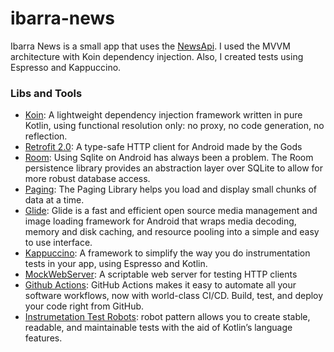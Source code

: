 # ibarra-news
Ibarra News is a small app that uses the [NewsApi](https://newsapi.org/). I used the MVVM architecture with Koin dependency injection. Also, I created tests using Espresso and Kappuccino.

### Libs and Tools ###

* [Koin](https://github.com/InsertKoinIO/koin): A lightweight dependency injection framework written in pure Kotlin, using functional resolution only: no proxy, no code generation, no reflection.
* [Retrofit 2.0](http://square.github.io/retrofit/): A type-safe HTTP client for Android made by the Gods
* [Room](https://developer.android.com/topic/libraries/architecture/room): Using Sqlite on Android has always been a problem. The Room persistence library provides an abstraction layer over SQLite to allow for more robust database access.
* [Paging](https://developer.android.com/topic/libraries/architecture/paging): The Paging Library helps you load and display small chunks of data at a time.
* [Glide](https://github.com/bumptech/glide): Glide is a fast and efficient open source media management and image loading framework for Android that wraps media decoding, memory and disk caching, and resource pooling into a simple and easy to use interface.
* [Kappuccino](https://github.com/concretesolutions/kappuccino): A framework to simplify the way you do instrumentation tests in your app, using Espresso and Kotlin.
* [MockWebServer](https://github.com/square/okhttp/tree/master/mockwebserver): A scriptable web server for testing HTTP clients
* [Github Actions](https://github.com/features/actions): GitHub Actions makes it easy to automate all your software workflows, now with world-class CI/CD. Build, test, and deploy your code right from GitHub. 
* [Instrumetation Test Robots](https://academy.realm.io/posts/kau-jake-wharton-testing-robots/): robot pattern allows you to create stable, readable, and maintainable tests with the aid of Kotlin’s language features.
